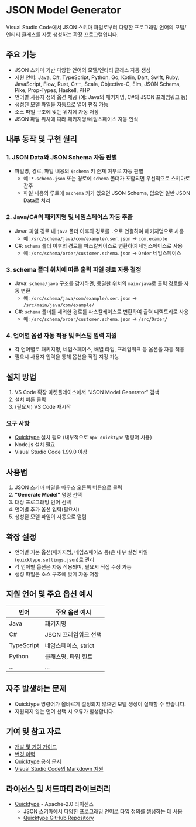 # JSON Model Generator

Visual Studio Code에서 JSON 스키마 파일로부터 다양한 프로그래밍 언어의 모델/엔티티 클래스를 자동 생성하는 확장 프로그램입니다.

## 주요 기능

- JSON 스키마 기반 다양한 언어의 모델/엔티티 클래스 자동 생성
- 지원 언어: Java, C#, TypeScript, Python, Go, Kotlin, Dart, Swift, Ruby, JavaScript, Flow, Rust, C++, Scala, Objective-C, Elm, JSON Schema, Pike, Prop-Types, Haskell, PHP
- 언어별 사용자 정의 옵션 제공 (예: Java의 패키지명, C#의 JSON 프레임워크 등)
- 생성된 모델 파일을 자동으로 열어 편집 가능
- 소스 파일 구조에 맞는 위치에 자동 저장
- JSON 파일 위치에 따라 패키지명/네임스페이스 자동 인식

## 내부 동작 및 구현 원리

### 1. JSON Data와 JSON Schema 자동 판별
- 파일명, 경로, 파일 내용의 `$schema` 키 존재 여부로 자동 판별
  - 예: `*.schema.json` 또는 경로에 `schema` 폴더가 포함되면 우선적으로 스키마로 간주
  - 파일 내용의 루트에 `$schema` 키가 있으면 JSON Schema, 없으면 일반 JSON Data로 처리

### 2. Java/C#의 패키지명 및 네임스페이스 자동 추출
- Java: 파일 경로 내 `java` 폴더 이후의 경로를 `.`으로 연결하여 패키지명으로 사용
  - 예: `/src/schema/java/com/example/user.json` → `com.example`
- C#: `schema` 폴더 이후의 경로를 파스칼케이스로 변환하여 네임스페이스로 사용
  - 예: `/src/schema/order/customer.schema.json` → `Order` 네임스페이스

### 3. schema 폴더 위치에 따른 출력 파일 경로 자동 결정
- Java: `schema/java` 구조를 감지하면, 동일한 위치의 `main/java`로 출력 경로를 자동 변환
  - 예: `/src/schema/java/com/example/user.json` → `/src/main/java/com/example/`
- C#: `schema` 폴더를 제외한 경로를 파스칼케이스로 변환하여 출력 디렉토리로 사용
  - 예: `/src/schema/order/customer.schema.json` → `/src/Order/`

### 4. 언어별 옵션 자동 적용 및 커스텀 입력 지원
- 각 언어별로 패키지명, 네임스페이스, 배열 타입, 프레임워크 등 옵션을 자동 적용
- 필요시 사용자 입력을 통해 옵션을 직접 지정 가능

## 설치 방법

1. VS Code 확장 마켓플레이스에서 "JSON Model Generator" 검색
2. 설치 버튼 클릭
3. (필요시) VS Code 재시작

### 요구 사항

- [Quicktype](https://quicktype.io/) 설치 필요 (내부적으로 `npx quicktype` 명령어 사용)
- Node.js 설치 필요
- Visual Studio Code 1.99.0 이상

## 사용법

1. JSON 스키마 파일을 마우스 오른쪽 버튼으로 클릭
2. **"Generate Model"** 명령 선택
3. 대상 프로그래밍 언어 선택
4. 언어별 추가 옵션 입력(필요시)
5. 생성된 모델 파일이 자동으로 열림

## 확장 설정

- 언어별 기본 옵션(패키지명, 네임스페이스 등)은 내부 설정 파일(`quicktype.settings.json`)로 관리
- 각 언어별 옵션은 자동 적용되며, 필요시 직접 수정 가능
- 생성 파일은 소스 구조에 맞게 자동 저장

## 지원 언어 및 주요 옵션 예시

| 언어         | 주요 옵션 예시           |
|--------------|-------------------------|
| Java         | 패키지명                |
| C#           | JSON 프레임워크 선택    |
| TypeScript   | 네임스페이스, strict    |
| Python       | 클래스명, 타입 힌트     |
| ...          | ...                     |

## 자주 발생하는 문제

- Quicktype 명령어가 올바르게 설정되지 않으면 모델 생성이 실패할 수 있습니다.
- 지원되지 않는 언어 선택 시 오류가 발생합니다.

## 기여 및 참고 자료

- [개발 및 기여 가이드](./DEVELOPMENT.md)
- [변경 이력](./CHANGELOG.md)
- [Quicktype 공식 문서](https://quicktype.io/)
- [Visual Studio Code의 Markdown 지원](http://code.visualstudio.com/docs/languages/markdown)

## 라이선스 및 서드파티 라이브러리

- [Quicktype](https://quicktype.io/) - Apache-2.0 라이센스
  - JSON 스키마에서 다양한 프로그래밍 언어로 타입 정의를 생성하는 데 사용
  - [Quicktype GitHub Repository](https://github.com/quicktype/quicktype)
